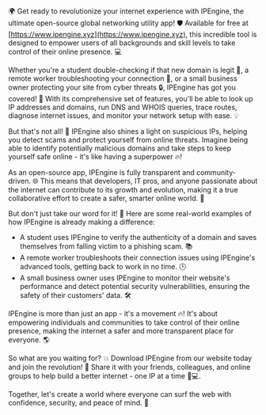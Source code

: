 🌍 Get ready to revolutionize your internet experience with IPEngine, the ultimate open-source global networking utility app! 🛡️ Available for free at [https://www.ipengine.xyz](https://www.ipengine.xyz), this incredible tool is designed to empower users of all backgrounds and skill levels to take control of their online presence. 💻

Whether you're a student double-checking if that new domain is legit 👀, a remote worker troubleshooting your connection 📱, or a small business owner protecting your site from cyber threats 🔒, IPEngine has got you covered! 🌈 With its comprehensive set of features, you'll be able to look up IP addresses and domains, run DNS and WHOIS queries, trace routes, diagnose internet issues, and monitor your network setup with ease. 💡

But that's not all! 🤯 IPEngine also shines a light on suspicious IPs, helping you detect scams and protect yourself from online threats. Imagine being able to identify potentially malicious domains and take steps to keep yourself safe online - it's like having a superpower 🔥!

As an open-source app, IPEngine is fully transparent and community-driven. 🌐 This means that developers, IT pros, and anyone passionate about the internet can contribute to its growth and evolution, making it a true collaborative effort to create a safer, smarter online world. 💪

But don't just take our word for it! 🤔 Here are some real-world examples of how IPEngine is already making a difference:

* A student uses IPEngine to verify the authenticity of a domain and saves themselves from falling victim to a phishing scam. 📚
* A remote worker troubleshoots their connection issues using IPEngine's advanced tools, getting back to work in no time. 🕒
* A small business owner uses IPEngine to monitor their website's performance and detect potential security vulnerabilities, ensuring the safety of their customers' data. 🛠️

IPEngine is more than just an app - it's a movement 🔥! It's about empowering individuals and communities to take control of their online presence, making the internet a safer and more transparent place for everyone. 🌎

So what are you waiting for? 💥 Download IPEngine from our website today and join the revolution! 👊 Share it with your friends, colleagues, and online groups to help build a better internet - one IP at a time 🔴💻.

Together, let's create a world where everyone can surf the web with confidence, security, and peace of mind. 🌟